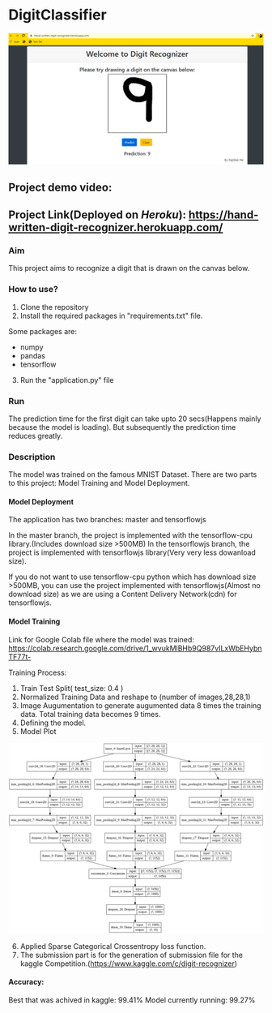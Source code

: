 # DigitClassifier

<img src="https://github.com/rajtilakls2510/DigitClassifier/blob/master/Project%20demo2.png">

## Project demo video: 

## Project Link(Deployed on *Heroku*): https://hand-written-digit-recognizer.herokuapp.com/

### Aim
This project aims to recognize a digit that is drawn on the canvas below.

### How to use?

1. Clone the repository
2. Install the required packages in "requirements.txt" file. 

Some packages are:

- numpy
- pandas
- tensorflow

3. Run the "application.py" file

### Run
The prediction time for the first digit can take upto 20 secs(Happens mainly because the model is loading). But subsequently the prediction time reduces greatly.

### Description
The model was trained on the famous MNIST Dataset. There are two parts to this project: Model Training and Model Deployment.

#### Model Deployment
The application has two branches: master and tensorflowjs

In the master branch, the project is implemented with the tensorflow-cpu library.(Includes download  size >500MB)
In the tensorflowjs branch, the project is implemented with tensorflowjs library(Very very less dowanload size).

If you do not want to use tensorflow-cpu python which has download size >500MB, you can use the project implemented with tensorflowjs(Almost no download size) as we are using a 
Content Delivery Network(cdn) for tensorflowjs.

#### Model Training

Link for Google Colab file where the model was trained: https://colab.research.google.com/drive/1_wvukMlBHb9Q987vILxWbEHybnTF77t-

Training Process:

1. Train Test Split( test_size: 0.4 )
2. Normalized Training Data and reshape to (number of images,28,28,1)
3. Image Augumentation to generate augumented data 8 times the training data. Total training data becomes 9 times. 
4. Defining the model.
5. Model Plot

<img src="https://github.com/rajtilakls2510/DigitClassifier/blob/master/Model_Architecture.png">

6. Applied Sparse Categorical Crossentropy loss function.
7. The submission part is for the generation of submission file for the kaggle Competition.(https://www.kaggle.com/c/digit-recognizer)

#### Accuracy:

Best that was achived in kaggle: 99.41%
Model currently running: 99.27% 
